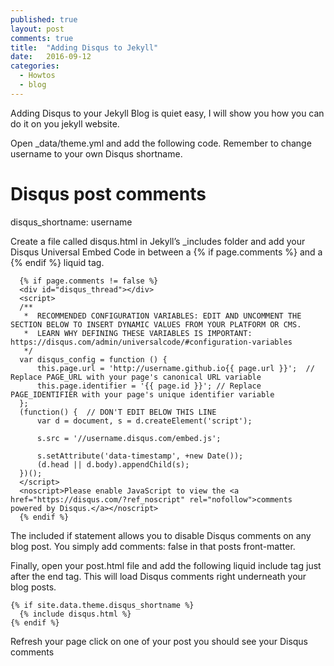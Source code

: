 ```yaml
---
published: true
layout: post
comments: true
title:  "Adding Disqus to Jekyll"
date:   2016-09-12
categories:
  - Howtos
  - blog
---
```


Adding Disqus to your Jekyll Blog is quiet easy, I will show you how you can do it on you jekyll website.

Open _data/theme.yml and add the following code. Remember to change username to your own Disqus shortname.

# Disqus post comments
disqus_shortname: username

Create a file called disqus.html in Jekyll’s _includes folder and add your Disqus Universal Embed Code in between a {% if page.comments %} and a {% endif %} liquid tag.

      {% if page.comments != false %}
      <div id="disqus_thread"></div>
      <script>
      /**
       *  RECOMMENDED CONFIGURATION VARIABLES: EDIT AND UNCOMMENT THE SECTION BELOW TO INSERT DYNAMIC VALUES FROM YOUR PLATFORM OR CMS.
       *  LEARN WHY DEFINING THESE VARIABLES IS IMPORTANT: https://disqus.com/admin/universalcode/#configuration-variables
       */
      var disqus_config = function () {
          this.page.url = 'http://username.github.io{{ page.url }}';  // Replace PAGE_URL with your page's canonical URL variable
          this.page.identifier = '{{ page.id }}'; // Replace PAGE_IDENTIFIER with your page's unique identifier variable
      };
      (function() {  // DON'T EDIT BELOW THIS LINE
          var d = document, s = d.createElement('script');
          
          s.src = '//username.disqus.com/embed.js';
          
          s.setAttribute('data-timestamp', +new Date());
          (d.head || d.body).appendChild(s);
      })();
      </script>
      <noscript>Please enable JavaScript to view the <a href="https://disqus.com/?ref_noscript" rel="nofollow">comments powered by Disqus.</a></noscript>
      {% endif %}

The included if statement allows you to disable Disqus comments on any blog post. You simply add comments: false in that posts front-matter.

Finally, open your post.html file and add the following liquid include tag just after the end </div> tag. This will load Disqus comments right underneath your blog posts.

    {% if site.data.theme.disqus_shortname %}
      {% include disqus.html %}
    {% endif %}

Refresh your page click on one of your post you should see your Disqus comments





